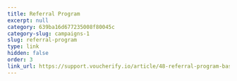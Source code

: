 ```yaml
---
title: Referral Program
excerpt: null
category: 639ba16d677235008f80045c
category-slug: campaigns-1
slug: referral-program
type: link
hidden: false
order: 3
link_url: https://support.voucherify.io/article/48-referral-program-basics
---
```

